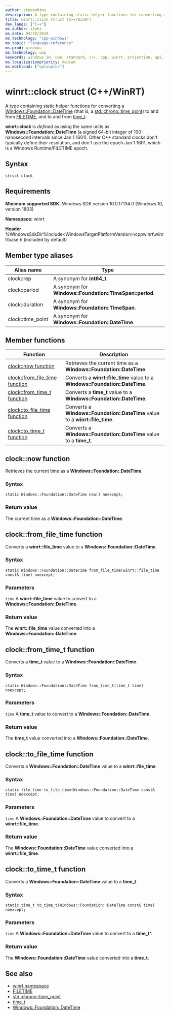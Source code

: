 ```yaml
---
author: stevewhims
description: A type containing static helper functions for converting a Windows::Foundation::DateTime (that is, a std::chrono::time_point) to and from FILETIME, and to and from time_t.
title: winrt::clock struct (C++/WinRT)
dev_langs: ["C++"]
ms.author: stwhi
ms.date: 04/10/2018
ms.technology: "cpp-windows"
ms.topic: "language-reference"
ms.prod: windows
ms.technology: uwp
keywords: windows 10, uwp, standard, c++, cpp, winrt, projection, api, reference, weak
ms.localizationpriority: medium
ms.workload: ["cplusplus"]
---
```


# winrt::clock struct (C++/WinRT)
A type containing static helper functions for converting a [Windows::Foundation::DateTime](/uwp/api/windows.foundation.datetime) (that is, a [std::chrono::time_point](/cpp/standard-library/time-point-class)) to and from [FILETIME](https://msdn.microsoft.com/library/windows/desktop/ms724284), and to and from [time_t](/cpp/c-runtime-library/reference/time-time32-time64).

**winrt::clock** is *defined* as using the same units as **Windows::Foundation::DateTime** (a signed 64-bit integer of 100-nanosecond intervals since Jan 1 1601). Other C++ standard clocks don't typically define their resolution, and don't use the epoch Jan 1 1601, which is a Windows Runtime/FILETIME epoch.

## Syntax
```cppwinrt
struct clock
```

## Requirements
**Minimum supported SDK:** Windows SDK version 10.0.17134.0 (Windows 10, version 1803)

**Namespace:** winrt

**Header** %WindowsSdkDir%Include\<WindowsTargetPlatformVersion>\cppwinrt\winrt\base.h (included by default)

## Member type aliases
|Alias name|Type|
|------------|-----------------|
|clock::rep|A synonym for **int64_t**.|
|clock::period|A synonym for **Windows::Foundation::TimeSpan::period**.|
|clock::duration|A synonym for **Windows::Foundation::TimeSpan**.|
|clock::time_point|A synonym for **Windows::Foundation::DateTime**.|

## Member functions
|Function|Description|
|------------|-----------------|
|[clock::now function](#clocknow-function)|Retrieves the current time as a **Windows::Foundation::DateTime**.|
|[clock::from_file_time function](#clockfromfiletime-function)|Converts a **winrt::file_time** value to a **Windows::Foundation::DateTime**.|
|[clock::from_time_t function](#clockfromtimet-function)|Converts a **time_t** value to a **Windows::Foundation::DateTime**.|
|[clock::to_file_time function](#clocktofiletime-function)|Converts a **Windows::Foundation::DateTime** value to a **winrt::file_time**.|
|[clock::to_time_t function](#clocktotimet-function)|Converts a **Windows::Foundation::DateTime** value to a **time_t**.|

## clock::now function
Retrieves the current time as a **Windows::Foundation::DateTime**.

### Syntax
```cppwinrt
static Windows::Foundation::DateTime now() noexcept;
```

### Return value 
The current time as a **Windows::Foundation::DateTime**.

## clock::from_file_time function
Converts a **winrt::file_time** value to a **Windows::Foundation::DateTime**.

### Syntax
```cppwinrt
static Windows::Foundation::DateTime from_file_time(winrt::file_time const& time) noexcept;
```

### Parameters
`time`
A **winrt::file_time** value to convert to a **Windows::Foundation::DateTime**.

### Return value 
The **winrt::file_time** value converted into a **Windows::Foundation::DateTime**.

## clock::from_time_t function
Converts a **time_t** value to a **Windows::Foundation::DateTime**.

### Syntax
```cppwinrt
static Windows::Foundation::DateTime from_time_t(time_t time) noexcept;
```

### Parameters
`time`
A **time_t** value to convert to a **Windows::Foundation::DateTime**.

### Return value 
The **time_t** value converted into a **Windows::Foundation::DateTime**.

## clock::to_file_time function
Converts a **Windows::Foundation::DateTime** value to a **winrt::file_time**.

### Syntax
```cppwinrt
static file_time to_file_time(Windows::Foundation::DateTime const& time) noexcept;
```

### Parameters
`time`
A **Windows::Foundation::DateTime** value to convert to a **winrt::file_time**.

### Return value 
The **Windows::Foundation::DateTime** value converted into a **winrt::file_time**.

## clock::to_time_t function
Converts a **Windows::Foundation::DateTime** value to a **time_t**.

### Syntax
```cppwinrt
static time_t to_time_t(Windows::Foundation::DateTime const& time) noexcept;
```

### Parameters
`time`
A **Windows::Foundation::DateTime** value to convert to a **time_t***.

### Return value 
The **Windows::Foundation::DateTime** value converted into a **time_t**.

## See also 
* [winrt namespace](winrt.md)
* [FILETIME](https://msdn.microsoft.com/library/windows/desktop/ms724284)
* [std::chrono::time_point](/cpp/standard-library/time-point-class)
* [time_t](/cpp/c-runtime-library/reference/time-time32-time64)
* [Windows::Foundation::DateTime](/uwp/api/windows.foundation.datetime)
